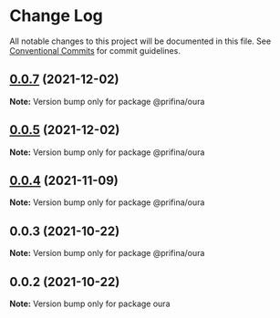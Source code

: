 # Change Log

All notable changes to this project will be documented in this file.
See [Conventional Commits](https://conventionalcommits.org) for commit guidelines.

## [0.0.7](https://github.com/hamzahalilovic/prifina-components/compare/@prifina/oura@0.0.6...@prifina/oura@0.0.7) (2021-12-02)

**Note:** Version bump only for package @prifina/oura





## [0.0.5](https://github.com/hamzahalilovic/prifina-components/compare/@prifina/oura@0.0.4...@prifina/oura@0.0.5) (2021-12-02)

**Note:** Version bump only for package @prifina/oura





## [0.0.4](https://github.com/hamzahalilovic/prifina-components/compare/@prifina/oura@0.0.3...@prifina/oura@0.0.4) (2021-11-09)

**Note:** Version bump only for package @prifina/oura





## 0.0.3 (2021-10-22)

**Note:** Version bump only for package @prifina/oura





## 0.0.2 (2021-10-22)

**Note:** Version bump only for package oura
